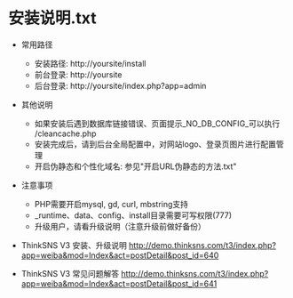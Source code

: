 ﻿# 安装说明.txt

+ 常用路径
  - 安装路径: http://yoursite/install
  - 前台登录: http://yoursite
  - 后台登录: http://yoursite/index.php?app=admin

+ 其他说明
  - 如果安装后遇到数据库链接错误、页面提示_NO_DB_CONFIG_可以执行 /cleancache.php
  - 安装完成后，请到后台全局配置中，对网站logo、登录页图片进行配置管理
  - 开启伪静态和个性化域名:  参见"开启URL伪静态的方法.txt"

+ 注意事项
  - PHP需要开启mysql, gd, curl, mbstring支持
  - _runtime、data、config、install目录需要可写权限(777)
  - 升级用户，请看升级说明（注意升级前做好备份）

+ ThinkSNS V3 安装、升级说明
  http://demo.thinksns.com/t3/index.php?app=weiba&mod=Index&act=postDetail&post_id=640

+ ThinkSNS V3 常见问题解答
  http://demo.thinksns.com/t3/index.php?app=weiba&mod=Index&act=postDetail&post_id=641